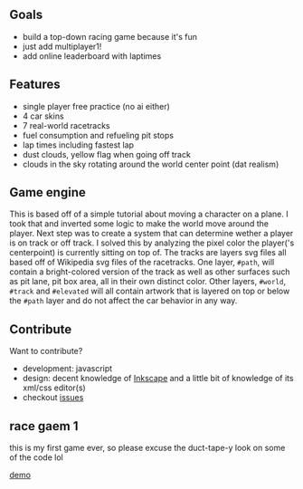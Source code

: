 ## Goals
- build a top-down racing game because it's fun
- just add multiplayer1!
- add online leaderboard with laptimes

## Features
- single player free practice (no ai either)
- 4 car skins
- 7 real-world racetracks
- fuel consumption and refueling pit stops
- lap times including fastest lap
- dust clouds, yellow flag when going off track
- clouds in the sky rotating around the world center point (dat realism)

## Game engine
This is based off of a simple tutorial about moving a character on a plane. 
I took that and inverted some logic to make the world move around the player. 
Next step was to create a system that can determine wether a player is on track or off track. 
I solved this by analyzing the pixel color the player('s centerpoint) is currently sitting on top of.
The tracks are layers svg files all based off of Wikipedia svg files of the racetracks. 
One layer, `#path`, will contain a bright-colored version of the track as well as other surfaces such as pit lane, pit box area, all in their own distinct color.
Other layers, `#world`, `#track` and `#elevated` will all contain artwork that is layered on top or below the `#path` layer and do not affect the car behavior in any way.


## Contribute 
Want to contribute? 
- development: javascript 
- design: decent knowledge of [Inkscape](https://www.inkscape.org) and a little bit of knowledge of its xml/css editor(s)
- checkout [issues](https://github.com/ikbensiep/game1/issues)

## race gaem 1
this is my first game ever, so please excuse the duct-tape-y look on some of the code lol

[demo](http://ikbensiep.github.io/game1)
